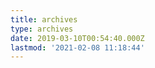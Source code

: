 ```yaml
---
title: archives
type: archives
date: 2019-03-10T00:54:40.000Z
lastmod: '2021-02-08 11:18:44'
---
```

